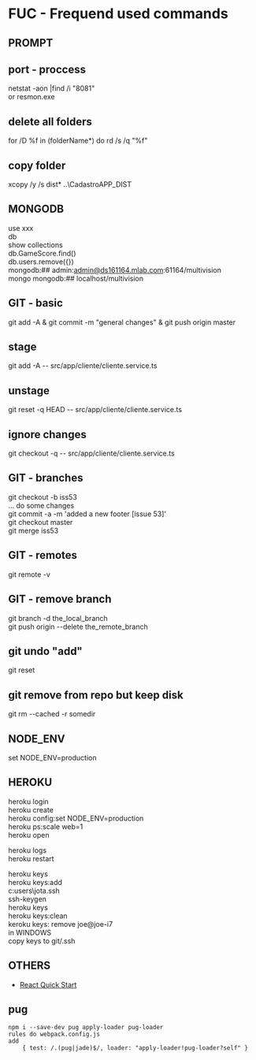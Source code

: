 # FUC - Frequend used commands  
  
## PROMPT  
## port - proccess  
netstat -aon |find /i "8081"  
or resmon.exe  
## delete all folders  
for /D %f in (folderName*) do rd /s /q "%f"  
## copy folder  
xcopy /y /s dist\* ..\CadastroAPP_DIST  
  
## MONGODB  
use xxx  
db  
show collections  
db.GameScore.find()  
db.users.remove({})  
mongodb:## admin:admin@ds161164.mlab.com:61164/multivision	  
mongo mongodb:## localhost/multivision  
	  
## GIT - basic  
git add -A & git commit -m "general changes" & git push origin master  
## stage   
git add -A -- src/app/cliente/cliente.service.ts  
## unstage  
git reset -q HEAD -- src/app/cliente/cliente.service.ts  
## ignore changes  
git checkout -q -- src/app/cliente/cliente.service.ts  
## GIT - branches  
git checkout -b iss53  
... do some changes  
git commit -a -m 'added a new footer [issue 53]'  
git checkout master  
git merge iss53  
## GIT - remotes  
git remote -v  
## GIT - remove branch  
git branch -d the_local_branch  
git push origin --delete the_remote_branch  
## git undo "add"  
git reset  
## git remove from repo but keep disk  
git rm --cached -r somedir  
   
## NODE_ENV  
set NODE_ENV=production	  
  
## HEROKU  
heroku login  
heroku create  
heroku config:set NODE_ENV=production  
heroku ps:scale web=1  
heroku open  
  
heroku logs  
heroku restart  
  
heroku keys  
	heroku keys:add  
	c:users\jota\.ssh  
		ssh-keygen  
	heroku keys  
	heroku keys:clean  
	keroku keys: remove joe@joe-i7  
	in WINDOWS  
		copy keys to git/.ssh  
  
## OTHERS  
* [React Quick Start](https://reactjs.org/docs/hello-world.html)		  
		  
## pug
	npm i --save-dev pug apply-loader pug-loader
	rules do webpack.config.js
	add
		{ test: /.(pug|jade)$/, loader: "apply-loader!pug-loader?self" }
